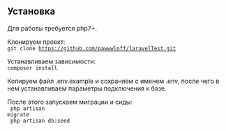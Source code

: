 ## Установка

Для работы требуется php7+.

Клонируем проект:<br> 
<code>git clone https://github.com/pawwwloff/laravelTest.git</code>

Устанавливаем зависимости: <br>
<code>composer install</code><br>

Копируем файл .env.example и сохраняем с именем .env, после чего в нем устанавливаем параметры подключения к базе.

После этого запускаем миграции и сиды:<br>
<code>
php artisan migrate<br>
php artisan db:seed
</code>